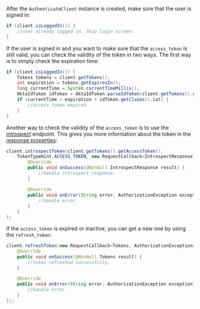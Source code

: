 After the `AuthenticateClient` instance is created, make sure that the user is signed in:

```java
if (client.isLoggedIn()) {
    //user already logged in. Skip login screen.
}
```

If the user is signed in and you want to make sure that the `access_token` is still valid, you can check the validity of the token in two ways. The first way is to simply check the expiration time:

```java
if (client.isLoggedIn()) {
    Tokens tokens = client.getTokens();
    int expiration = tokens.getExpiresIn();
    long currentTime = System.currentTimeMillis();
    OktaIdToken idToken = OktaIdToken.parseIdToken(client.getTokens().getIdToken());
    if (currentTime > expiration + idToken.getClaims().iat) {
        //access_token expired
    }
}
```

Another way to check the validity of the `access_token` is to use the [introspect](https://developer.okta.com/docs/api/resources/oidc/#introspect) endpoint. This gives you more information about the token in the [response properties](https://developer.okta.com/docs/api/resources/oidc/#response-properties-3):

```java
client.introspectToken(client.getTokens().getAccessToken(),
    TokenTypeHint.ACCESS_TOKEN, new RequestCallback<IntrospectResponse, AuthorizationException>() {
        @Override
        public void onSuccess(@NonNull IntrospectResponse result) {
            //handle introspect response.
        }

        @Override
        public void onError(String error, AuthorizationException exception) {
            //handle error
        }
    }
);
```

If the `access_token` is expired or inactive, you can get a new one by using the `refresh_token`:

```java
client.refreshToken(new RequestCallback<Tokens, AuthorizationException>() {
    @Override
    public void onSuccess(@NonNull Tokens result) {
        //token refreshed successfully.
    }

    @Override
    public void onError(String error, AuthorizationException exception) {
        //handle error
    }
});
```

